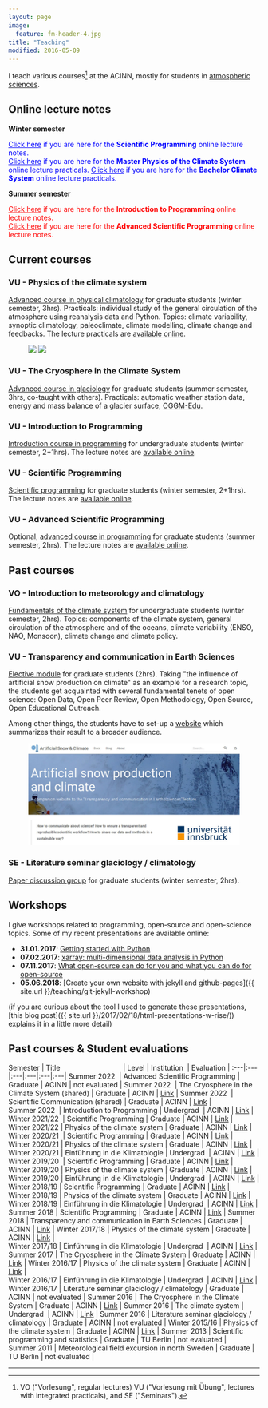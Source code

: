 ```yaml
---
layout: page
image:
  feature: fm-header-4.jpg
title: "Teaching"
modified: 2016-05-09
---
```


I teach various courses[^1] at the ACINN, mostly for students
in [atmospheric sciences](http://acinn.uibk.ac.at/education-imgi).

## Online lecture notes

**Winter semester**

<a href="http://fabienmaussion.info/scientific_programming"  style="color:blue"> Click here</a> <font color="blue">if you are here for the <b>Scientific Programming</b> online lecture notes.</font> <br>
<a href="https://fabienmaussion.info/climate_system"  style="color:blue"> Click here</a> <font color="blue">if you are here for the <b>Master Physics of the Climate System</b> online lecture practicals.</font>
<a href="https://fabienmaussion.info/climate_practicals_bsc"  style="color:blue"> Click here</a> <font color="blue">if you are here for the <b>Bachelor Climate System</b> online lecture practicals.</font>

**Summer semester**

<a href="https://fabienmaussion.info/intro_to_programming"  style="color:red"> Click here</a> <font color="red">if you are here for the <b>Introduction to  Programming</b> online lecture notes.</font> <br>
<a href="https://fabienmaussion.info/advanced_programming"  style="color:red"> Click here</a> <font color="red">if you are here for the <b>Advanced Scientific Programming</b> online lecture notes.</font>

[^1]: VO ("Vorlesung", regular lectures) VU ("Vorlesung mit Übung", lectures with integrated practicals), and SE ("Seminars").

## Current courses

### VU - Physics of the climate system

[Advanced course in physical climatology](https://orawww.uibk.ac.at/public/lfuonline_lv.details?sem_id_in=15W&lvnr_id_in=707712)
for graduate students (winter semester, 3hrs). Practicals: individual
study of the general circulation of the atmosphere using reanalysis data and
Python.
Topics: climate variability, synoptic climatology, paleoclimate, climate modelling,
climate change and feedbacks.
The lecture practicals are [available online](http://fabienmaussion.info/climate_system/).

<figure class="half">
    <a href="/images/teaching/era-temp.jpg"><img src="/images/teaching/era-temp.jpg"></a>
    <a href="/images/teaching/era-ek.jpg"><img src="/images/teaching/era-ek.jpg"></a>
</figure>

### VU - The Cryosphere in the Climate System

[Advanced course in glaciology](https://orawww.uibk.ac.at/public/lfuonline_lv.details?sem_id_in=16S&lvnr_id_in=707711)
for graduate students (summer semester, 3hrs, co-taught with others).
Practicals: automatic weather station data, energy and mass
balance of a glacier surface, [OGGM-Edu](https://edu.oggm.org).

### VU - Introduction to Programming

[Introduction course in programming](https://lfuonline.uibk.ac.at/public/lfuonline_lv.details?sem_id_in=22S&lvnr_id_in=707638)
for undergraduate students (winter semester, 2+1hrs).
The lecture notes are [available online](http://fabienmaussion.info/intro_to_programming/).

### VU - Scientific Programming

[Scientific programming](https://orawww.uibk.ac.at/public/lfuonline_lv.details?sem_id_in=18S&lvnr_id_in=707716)
for graduate students (winter semester, 2+1hrs).
The lecture notes are [available online](http://fabienmaussion.info/scientific_programming/).

### VU - Advanced Scientific Programming

Optional, [advanced course in programming](https://lfuonline.uibk.ac.at/public/lfuonline_lv.details?sem_id_in=22S&lvnr_id_in=707833)
for graduate students (summer semester, 2hrs).
The lecture notes are [available online](http://fabienmaussion.info/advanced_programming/).

## Past courses

### VO - Introduction to meteorology and climatology

[Fundamentals of the climate system](https://orawww.uibk.ac.at/public/lfuonline_lv.details?sem_id_in=16W&lvnr_id_in=707606)
for undergraduate students (winter semester, 2hrs). Topics: components of the
climate system, general circulation of the atmosphere and of the oceans,
climate variability (ENSO, NAO, Monsoon), climate change and climate policy.

### VU - Transparency and communication in Earth Sciences

[Elective module](https://orawww.uibk.ac.at/public/lfuonline_lv.details?sem_id_in=18S&lvnr_id_in=707823)
for graduate students (2hrs). Taking "the influence of artificial snow production on climate" as an example for a research topic,
the students get acquainted with several
fundamental tenets of open science: Open Data, Open Peer Review, Open Methodology, Open Source, Open Educational Outreach.

Among other things, the students have to set-up a [website](https://transparency-lecture.github.io) which
summarizes their result to a broader audience.

<figure>
    <a href="https://transparency-lecture.github.io"><img src="/images/teaching/transp.jpg"></a>
</figure>

### SE - Literature seminar glaciology / climatology

[Paper discussion group](https://acinn-litsem.github.io/)
for graduate students (winter semester, 2hrs).


## Workshops

I give workshops related to programming, open-source and open-science
topics. Some of my recent presentations are available online:

- **31.01.2017**: [Getting started with Python](http://fabienmaussion.info/acinn_python_workshop/)
- **07.02.2017**: [xarray: multi-dimensional data analysis in Python](http://fabienmaussion.info/acinn_xarray_workshop)
- **07.11.2017**: [What open-source can do for you and what you can do for open-source](http://fabienmaussion.info/acinn_pres_os)
- **05.06.2018**: [Create your own website with jekyll and github-pages]({{ site.url }}/teaching/git-jekyll-workshop)

(if you are curious about the tool I used to generate these presentations,
[this blog post]({{ site.url }}/2017/02/18/html-presentations-w-rise/))
explains it in a little more detail)


## Past courses & Student evaluations

Semester | Title&nbsp;&nbsp;&nbsp;&nbsp;&nbsp;&nbsp;&nbsp;&nbsp;&nbsp;&nbsp;&nbsp;&nbsp;&nbsp;&nbsp;&nbsp;&nbsp;&nbsp;&nbsp;&nbsp;&nbsp;&nbsp;&nbsp;&nbsp;&nbsp;&nbsp;&nbsp;&nbsp;&nbsp;&nbsp;&nbsp;&nbsp; | Level | Institution&nbsp; | Evaluation |
:---|:---|:---|:---|:---|:---|
Summer 2022&nbsp; | Advanced Scientific Programming | Graduate | ACINN | not evaluated |
Summer 2022&nbsp; | The Cryosphere in the Climate System (shared) | Graduate | ACINN | [<i class="fa fa-file-pdf-o" aria-hidden="true"></i> Link](/images/teaching/eval/2022SS_Cryo.pdf)  |
Summer 2022&nbsp; | Scientific Communication (shared) | Graduate | ACINN | [<i class="fa fa-file-pdf-o" aria-hidden="true"></i> Link](/images/teaching/eval/2022SS_PopUp.pdf)  |  
Summer 2022&nbsp; | Introduction to Programming | Undergrad&nbsp; | ACINN | [<i class="fa fa-file-pdf-o" aria-hidden="true"></i> Link](/images/teaching/eval/2022SS_InPro.pdf)  |  
Winter 2021/22&nbsp; | Scientific Programming | Graduate | ACINN | [<i class="fa fa-file-pdf-o" aria-hidden="true"></i> Link](/images/teaching/eval/2021WS_SciPro.pdf)  |  
Winter 2021/22 | Physics of the climate system | Graduate | ACINN | [<i class="fa fa-file-pdf-o" aria-hidden="true"></i> Link](/images/teaching/eval/2021WS_PhyClim.pdf)  |  
Winter 2020/21&nbsp; | Scientific Programming | Graduate | ACINN | [<i class="fa fa-file-pdf-o" aria-hidden="true"></i> Link](/images/teaching/eval/2020WS_SciPro.pdf)  |  
Winter 2020/21 | Physics of the climate system | Graduate | ACINN | [<i class="fa fa-file-pdf-o" aria-hidden="true"></i> Link](/images/teaching/eval/2020WS_PhyClim.pdf)  |  
Winter 2020/21 | Einführung in die Klimatologie | Undergrad&nbsp; | ACINN | [<i class="fa fa-file-pdf-o" aria-hidden="true"></i> Link](/images/teaching/eval/2020WS_EKlim.pdf) |
Winter 2019/20&nbsp; | Scientific Programming | Graduate | ACINN | [<i class="fa fa-file-pdf-o" aria-hidden="true"></i> Link](/images/teaching/eval/2019WS_SciPro.pdf)  |  
Winter 2019/20 | Physics of the climate system | Graduate | ACINN | [<i class="fa fa-file-pdf-o" aria-hidden="true"></i> Link](/images/teaching/eval/2019WS_PhyClim.pdf)  |  
Winter 2019/20 | Einführung in die Klimatologie | Undergrad&nbsp; | ACINN | [<i class="fa fa-file-pdf-o" aria-hidden="true"></i> Link](/images/teaching/eval/2019WS_EKlim.pdf) |
Winter 2018/19 | Scientific Programming | Graduate | ACINN | [<i class="fa fa-file-pdf-o" aria-hidden="true"></i> Link](/images/teaching/eval/2018WS_SciPro.pdf)  |  
Winter 2018/19 | Physics of the climate system | Graduate | ACINN | [<i class="fa fa-file-pdf-o" aria-hidden="true"></i> Link](/images/teaching/eval/2018WS_PhyClim.pdf)  |  
Winter 2018/19 | Einführung in die Klimatologie | Undergrad&nbsp; | ACINN | [<i class="fa fa-file-pdf-o" aria-hidden="true"></i> Link](/images/teaching/eval/2018WS_EKlim.pdf) |
Summer 2018 | Scientific Programming | Graduate | ACINN | [<i class="fa fa-file-pdf-o" aria-hidden="true"></i> Link](/images/teaching/eval/2018SS_SciPro.pdf) |
Summer 2018 | Transparency and communication in Earth Sciences | Graduate | ACINN | [<i class="fa fa-file-pdf-o" aria-hidden="true"></i> Link](/images/teaching/eval/2018SS_Transparency.pdf) |
Winter 2017/18 | Physics of the climate system | Graduate | ACINN | [<i class="fa fa-file-pdf-o" aria-hidden="true"></i> Link](/images/teaching/eval/2017WS_PhyClim.pdf) |  
Winter 2017/18 | Einführung in die Klimatologie | Undergrad&nbsp; | ACINN | [<i class="fa fa-file-pdf-o" aria-hidden="true"></i> Link](/images/teaching/eval/2017WS_EKlim.pdf) |
Summer 2017 | The Cryosphere in the Climate System | Graduate | ACINN | [<i class="fa fa-file-pdf-o" aria-hidden="true"></i> Link](/images/teaching/eval/2017SS_Cryo.pdf) |
Winter 2016/17 | Physics of the climate system | Graduate | ACINN | [<i class="fa fa-file-pdf-o" aria-hidden="true"></i> Link](/images/teaching/eval/2016WS_PhyClim.pdf) |  
Winter 2016/17 | Einführung in die Klimatologie | Undergrad&nbsp; | ACINN | [<i class="fa fa-file-pdf-o" aria-hidden="true"></i> Link](/images/teaching/eval/2016WS_EKlim.pdf) |  
Winter 2016/17 | Literature seminar glaciology / climatology | Graduate | ACINN | not evaluated |
Summer 2016 | The Cryosphere in the Climate System | Graduate | ACINN | [<i class="fa fa-file-pdf-o" aria-hidden="true"></i> Link](/images/teaching/eval/2016SS_Cryo.pdf) |
Summer 2016 | The climate system | Undergrad&nbsp; | ACINN | [<i class="fa fa-file-pdf-o" aria-hidden="true"></i> Link](/images/teaching/eval/2016SS_Klima.pdf) |
Summer 2016 | Literature seminar glaciology / climatology | Graduate | ACINN | not evaluated |
Winter 2015/16 | Physics of the climate system | Graduate | ACINN | [<i class="fa fa-file-pdf-o" aria-hidden="true"></i> Link](/images/teaching/eval/2015WS_PhyClim.pdf) |
Summer 2013 | Scientific programming and statistics | Graduate | TU Berlin | not evaluated |  
Summer 2011 | Meteorological field excursion in north Sweden | Graduate | TU Berlin | not evaluated |

<hr />
